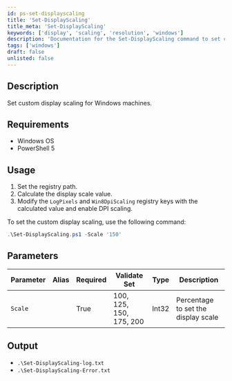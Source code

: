 ```yaml
---
id: ps-set-displayscaling
title: 'Set-DisplayScaling'
title_meta: 'Set-DisplayScaling'
keywords: ['display', 'scaling', 'resolution', 'windows']
description: 'Documentation for the Set-DisplayScaling command to set custom display scaling for Windows machines.'
tags: ['windows']
draft: false
unlisted: false
---
```


## Description
Set custom display scaling for Windows machines.

## Requirements
- Windows OS
- PowerShell 5

## Usage
1. Set the registry path.
2. Calculate the display scale value.
3. Modify the `LogPixels` and `Win8DpiScaling` registry keys with the calculated value and enable DPI scaling.

To set the custom display scaling, use the following command:

```powershell
.\Set-DisplayScaling.ps1 -Scale '150'
```

## Parameters

| Parameter         | Alias | Required | Validate Set        | Type  | Description                         |
| ----------------- | ----- | -------- | ------------------- | ----- | ------------------------------------|
| `Scale`           |       | True     | 100, 125, 150, 175, 200 | Int32 | Percentage to set the display scale |

## Output
- `.\Set-DisplayScaling-log.txt`
- `.\Set-DisplayScaling-Error.txt`



